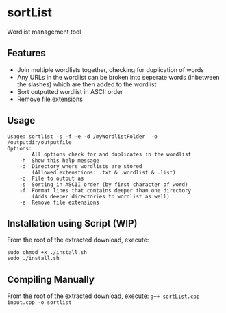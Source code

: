 # sortList
Wordlist management tool

## Features  
* Join multiple wordlists together, checking for duplication of words
* Any URLs in the wordlist can be broken into seperate words (inbetween the slashes) which are then added to the wordlist
* Sort outputted wordlist in ASCII order
* Remove file extensions  

## Usage
```
Usage: sortlist -s -f -e -d /myWordlistFolder  -o /outputdir/outputfile
Options:
	   	All options check for and duplicates in the wordlist
	-h 	Show this help message
	-d 	Directory where wordlists are stored
	   	(Allowed extenstions: .txt & .wordlist & .list)
	-o 	File to output as
	-s 	Sorting in ASCII order (by first character of word)
	-f 	Format lines that contains deeper than one directory
	   	(Adds deeper directories to wordlist as well)
	-e 	Remove file extensions
```
## Installation using Script (WIP)
From the root of the extracted download, execute:
```
sudo chmod +x ./install.sh
sudo ./install.sh
```
## Compiling Manually
From the root of the extracted download, execute:
`g++ sortList.cpp input.cpp -o sortlist`
